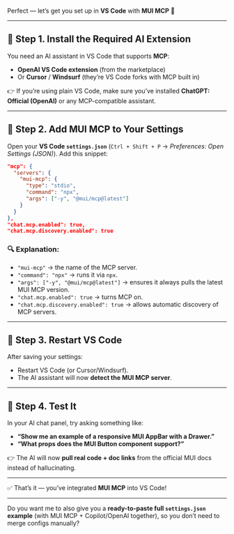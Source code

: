 Perfect — let’s get you set up in **VS Code** with **MUI MCP** 🚀

---

## 🔧 Step 1. Install the Required AI Extension

You need an AI assistant in VS Code that supports **MCP**:

* **OpenAI VS Code extension** (from the marketplace)
* Or **Cursor** / **Windsurf** (they’re VS Code forks with MCP built in)

👉 If you’re using plain VS Code, make sure you’ve installed **ChatGPT: Official (OpenAI)** or any MCP-compatible assistant.

---

## 🔧 Step 2. Add MUI MCP to Your Settings

Open your **VS Code `settings.json`** (`Ctrl + Shift + P` → *Preferences: Open Settings (JSON)*).
Add this snippet:

```json
"mcp": {
  "servers": {
    "mui-mcp": {
      "type": "stdio",
      "command": "npx",
      "args": ["-y", "@mui/mcp@latest"]
    }
  }
},
"chat.mcp.enabled": true,
"chat.mcp.discovery.enabled": true
```

### 🔍 Explanation:

* `"mui-mcp"` → the name of the MCP server.
* `"command": "npx"` → runs it via `npx`.
* `"args": ["-y", "@mui/mcp@latest"]` → ensures it always pulls the latest MUI MCP version.
* `"chat.mcp.enabled": true` → turns MCP on.
* `"chat.mcp.discovery.enabled": true` → allows automatic discovery of MCP servers.

---

## 🔧 Step 3. Restart VS Code

After saving your settings:

* Restart VS Code (or Cursor/Windsurf).
* The AI assistant will now **detect the MUI MCP server**.

---

## 🔧 Step 4. Test It

In your AI chat panel, try asking something like:

* **“Show me an example of a responsive MUI AppBar with a Drawer.”**
* **“What props does the MUI Button component support?”**

👉 The AI will now **pull real code + doc links** from the official MUI docs instead of hallucinating.

---

✅ That’s it — you’ve integrated **MUI MCP** into VS Code!

---

Do you want me to also give you a **ready-to-paste full `settings.json` example** (with MUI MCP + Copilot/OpenAI together), so you don’t need to merge configs manually?
